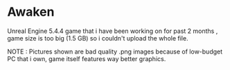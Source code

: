 # Awaken
Unreal Engine 5.4.4 game that i have been working on for past 2 months , game size is too big (1.5 GB) so i couldn't upload the whole file.

NOTE : Pictures shown are bad quality .png images because of low-budget PC that i own, game itself features way better graphics.
